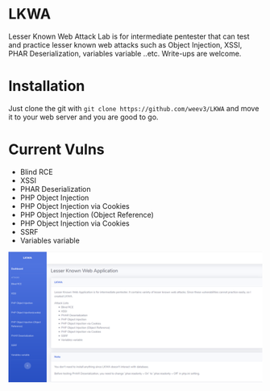 # LKWA
Lesser Known Web Attack Lab is for intermediate pentester that can test and practice lesser known web attacks such as Object Injection, XSSI, PHAR Deserialization, variables variable ..etc. Write-ups are welcome.

# Installation
Just clone the git with ` git clone https://github.com/weev3/LKWA ` and move it to your web server and you are good to go. 

# Current Vulns

* Blind RCE
* XSSI
* PHAR Deserialization
* PHP Object Injection
* PHP Object Injection via Cookies
* PHP Object Injection (Object Reference)
* PHP Object Injection via Cookies
* SSRF
* Variables variable

![Image of Yaktocat](/images/lkwa.png)

